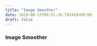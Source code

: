 ```yaml
---
title: "Image Smoother"
date: 2019-08-12T09:51:26.791419+00:00
draft: false
---
```


### Image Smoother
